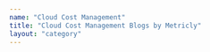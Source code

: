 ```yaml
---
name: "Cloud Cost Management"
title: "Cloud Cost Management Blogs by Metricly"
layout: "category"
---
```

